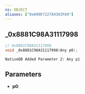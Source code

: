 ```yaml
---
ns: OBJECT
aliases: ["0xA90E7227A9303FA9"]
---
```

## _0x8881C98A31117998

```c
// 0x8881C98A31117998
void _0x8881C98A31117998(Any p0);
```

```
NativeDB Added Parameter 2: Any p1
```

## Parameters
* **p0**: 

